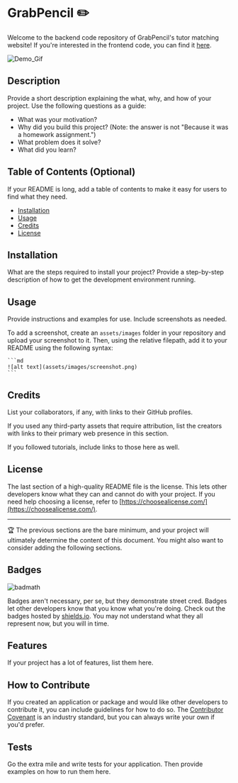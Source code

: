 # GrabPencil ✏️

Welcome to the backend code repository of GrabPencil's tutor matching website!
If you're interested in the frontend code, you can find it [here](https://github.com/jayhonglee/GrabPencil-Frontend).

![Demo_Gif](./assets/animations/GrabPencil_Demo-ezgif.com-video-to-gif-converter.gif)

## Description

Provide a short description explaining the what, why, and how of your project. Use the following questions as a guide:

-   What was your motivation?
-   Why did you build this project? (Note: the answer is not "Because it was a homework assignment.")
-   What problem does it solve?
-   What did you learn?

## Table of Contents (Optional)

If your README is long, add a table of contents to make it easy for users to find what they need.

-   [Installation](#installation)
-   [Usage](#usage)
-   [Credits](#credits)
-   [License](#license)

## Installation

What are the steps required to install your project? Provide a step-by-step description of how to get the development environment running.

## Usage

Provide instructions and examples for use. Include screenshots as needed.

To add a screenshot, create an `assets/images` folder in your repository and upload your screenshot to it. Then, using the relative filepath, add it to your README using the following syntax:

    ```md
    ![alt text](assets/images/screenshot.png)
    ```

## Credits

List your collaborators, if any, with links to their GitHub profiles.

If you used any third-party assets that require attribution, list the creators with links to their primary web presence in this section.

If you followed tutorials, include links to those here as well.

## License

The last section of a high-quality README file is the license. This lets other developers know what they can and cannot do with your project. If you need help choosing a license, refer to [https://choosealicense.com/](https://choosealicense.com/).

---

🏆 The previous sections are the bare minimum, and your project will ultimately determine the content of this document. You might also want to consider adding the following sections.

## Badges

![badmath](https://img.shields.io/github/languages/top/lernantino/badmath)

Badges aren't necessary, per se, but they demonstrate street cred. Badges let other developers know that you know what you're doing. Check out the badges hosted by [shields.io](https://shields.io/). You may not understand what they all represent now, but you will in time.

## Features

If your project has a lot of features, list them here.

## How to Contribute

If you created an application or package and would like other developers to contribute it, you can include guidelines for how to do so. The [Contributor Covenant](https://www.contributor-covenant.org/) is an industry standard, but you can always write your own if you'd prefer.

## Tests

Go the extra mile and write tests for your application. Then provide examples on how to run them here.
